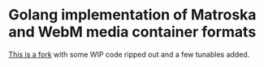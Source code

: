 # Golang implementation of Matroska and WebM media container formats

[This is a fork](https://github.com/pixelbender/go-matroska) with some WIP code ripped out and a few tunables added.
